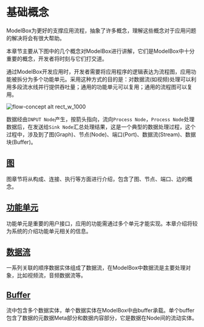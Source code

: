 # 基础概念

ModelBox为更好的支撑应用流程，抽象了许多概念，理解这些概念对于应用问题的解决将会有很大帮助。

本章节主要从下图中的几个概念对ModelBox进行讲解，它们是ModelBox中十分重要的概念，开发者将时刻与它们打交道。

通过ModelBox开发应用时，开发者需要将应用程序的逻辑表达为流程图，应用功能被拆分为多个功能单元。采用这种方式的目的是：对数据流(如视频)处理可以利用多段流水线并行提供吞吐量；通用的功能单元可以复用；通用的流程图可以复用。  

![flow-concept alt rect_w_1000](../../assets/images/figure/framework-conception/flow-concept.png)

数据经由`INPUT Node`产生，按箭头指向，流向`Process Node`，`Process Node`处理数据后，在发送给`Sink Node`汇总处理结果，这是一个典型的数据处理过程，这个过程中，涉及到了图(Graph)、节点(Node)、端口(Port)、数据流(Stream)、数据块(Buffer)。

## [图](graph.md)

图章节将从构成、连接、执行等方面进行介绍，包含了图、节点、端口、边的概念。

## [功能单元](flowunit.md)

功能单元是重要的用户接口，应用的功能需通过多个单元才能实现。本章介绍将较为系统的介绍功能单元相关的信息。

## [数据流](stream.md)

一系列关联的顺序数据实体组成了数据流，在ModelBox中数据流是主要处理对象，比如视频流，音频数据流等。

## [Buffer](buffer.md)

流中包含多个数据实体，单个数据实体在ModelBox中由buffer承载。单个buffer包含了数据的元数据Meta部分和数据内容部分，它是数据在Node间的流动实体。
